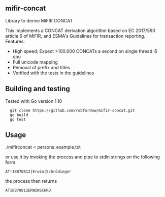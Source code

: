 ## mifir-concat
Library to derive MiFIR CONCAT

This implements a CONCAT derivation algorithm based on EC 2017/590 article 6 of MiFIR, and ESMA's Guidelines for transaction reporting.
Features:
* High speed; Expect >100.000 CONCATs a second on single thread i5 cpu
* Full unicode mapping
* Removal of prefix and titles
* Verified with the tests in the guidelines

## Building and testing
Tested with Go version 1.10
```
  git clone https://github.com/robfordww/mifir-concat.git
  go build
  go test
```

## Usage
  ./mifirconcat < persons_example.txt

or use it by invoking the process and pipe to stdin strings on the following form
```
AT|18870812|Erwin|Schrödinger
```
the process then returns
```
AT18870812ERWINSCHRO
```
